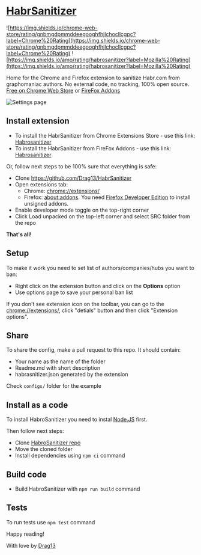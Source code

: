 # [HabrSanitizer](https://chrome.google.com/webstore/detail/habrosanitizer/gnbmgdpmmddeegooghfhjlchocllcgpc)

![https://img.shields.io/chrome-web-store/rating/gnbmgdpmmddeegooghfhjlchocllcgpc?label=Chrome%20Rating](https://img.shields.io/chrome-web-store/rating/gnbmgdpmmddeegooghfhjlchocllcgpc?label=Chrome%20Rating)
![https://img.shields.io/amo/rating/habrosanitizer?label=Mozilla%20Rating](https://img.shields.io/amo/rating/habrosanitizer?label=Mozilla%20Rating)

Home for the Chrome and Firefox extension to sanitize Habr.com from graphomaniac authors. No external code, no tracking, 100% open source. [Free on Chrome Web Store](https://chrome.google.com/webstore/detail/habrosanitizer/gnbmgdpmmddeegooghfhjlchocllcgpc) or [FireFox Addons](https://addons.mozilla.org/firefox/addon/habrosanitizer/)

![Settings page](https://raw.githubusercontent.com/Drag13/HabrSanitizer/master/docs/example.jpg)

## Install extension

* To install the HabrSanitizer from Chrome Extensions Store - use this link: [Habrosanitizer](https://chrome.google.com/webstore/detail/habrosanitizer/gnbmgdpmmddeegooghfhjlchocllcgpc)
* To install the HabrSanitizer from FireFox Addons - use this link: [Habrosanitizer](https://addons.mozilla.org/firefox/addon/habrosanitizer/)

Or, follow next steps to be 100% sure that everything is safe:

* Clone https://github.com/Drag13/HabrSanitizer
* Open extensions tab:
  * Chrome: [chrome://extensions/](chrome://extensions/)
  * Firefox: [about:addons](about:addons). You need [Firefox Developer Edition](https://www.mozilla.org/firefox/developer/) to install unsigned addons.
* Enable developer mode toggle on the top-right corner
* Click Load unpacked on the top-left corner and select SRC folder from the repo

**That's all!**

## Setup

To make it work you need to set list of authors/companies/hubs you want to ban:

* Right click on the extension button and click on the **Options** option
* Use options page to save your personal ban list

If you don't see extension icon on the toolbar, you can go to the [chrome://extensions/](chrome://extensions/), click "detials" button and then click "Extension options".

## Share

To share the config, make a pull request to this repo. It should contain:

* Your name as the name of the folder
* Readme.md with short description
* habrasnitizer.json generated by the extension

Check `configs/` folder for the example

## Install as a code

To install HabroSanitizer you need to instal [Node.JS](https://nodejs.org/en/) first.

Then follow next steps:

* Clone [HabroSanitizer repo](https://github.com/Drag13/HabrSanitizer)
* Move the cloned folder
* Install dependencies using `npm ci` command

## Build code

* Build HabroSanitizer with `npm run build` command

## Tests

To run tests use `npm test` command

Happy reading!

With love by [Drag13](https://drag13.io)
